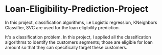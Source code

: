 # Loan-Eligibility-Prediction-Project
In this project, classification algorithms, i.e Logistic regression, KNeighbors Classifier, SVC are used for the loan eligibility prediction.


It's a classification problem. In this project, I applied all the classification algorithms to identify the customers segments; those are eligible for loan amount so that they can specifically target these customers. 
